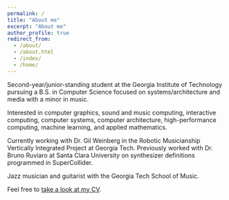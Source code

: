 ```yaml
---
permalink: /
title: "About me"
excerpt: "About me"
author_profile: true
redirect_from: 
  - /about/
  - /about.html
  - /index/
  - /home/
---
```


Second-year/junior-standing student at the Georgia Institute of Technology pursuing a B.S. in Computer Science focused on systems/architecture and media with a minor in music.

Interested in computer graphics, sound and music computing, interactive computing, computer systems, computer architecture, high-performance computing, machine learning, and applied mathematics.

Currently working with Dr. Gil Weinberg in the Robotic Musicianship Vertically Integrated Project at Georgia Tech. Previously worked with Dr. Bruno Ruviaro at Santa Clara University on synthesizer definitions programmed in SuperCollider.

Jazz musician and guitarist with the Georgia Tech School of Music.

Feel free to [take a look at my CV](/cv.md).